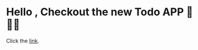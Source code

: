 # Hello , Checkout the new Todo APP 🙂🙂🖤

Click the [link]('https://serene-aryabhata-ece426.netlify.app/').
